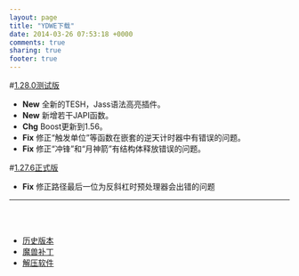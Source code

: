 ```yaml
---
layout: page
title: "YDWE下载"
date: 2014-03-26 07:53:18 +0000
comments: true
sharing: true
footer: true
---
```


#[1.28.0测试版](http://pan.baidu.com/s/1qWPUjDU)

* **New**  全新的TESH，Jass语法高亮插件。
* **New**  新增若干JAPI函数。
* **Chg**  Boost更新到1.56。
* **Fix**  修正“触发单位”等函数在嵌套的逆天计时器中有错误的问题。
* **Fix**  修正“冲锋”和“月神箭”有结构体释放错误的问题。

#[1.27.6正式版](http://pan.baidu.com/s/1sjsGGFz)

* **Fix**  修正路径最后一位为反斜杠时预处理器会出错的问题

---

<br><br>

* [历史版本](http://pan.baidu.com/share/link?shareid=401650&uk=3389291567)
* [魔兽补丁](http://pan.baidu.com/share/link?shareid=401621&uk=3389291567)
* [解压软件](http://sparanoid.com/lab/7z/)
